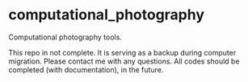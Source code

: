# computational_photography
Computational photography tools.

This repo in not complete.  It is serving as a backup during computer migration.  Please contact me with any questions.  All codes should be completed (with documentation), in the future.